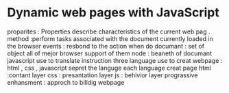 # Dynamic web pages with JavaScript
proparites : Properties describe characteristics of the current
web pag .
 method :perform tasks associated with the
document currently loaded in the browser
events : resbond to the action when do 
documant : set of object all of mejor browser support of them
node : beaneth of documant
javascript use to translate instruction
three language use to creat webpage : html , css , javascript
sepret the languge each language creat page 
html :contant layer
css : presantation layer 
js : behivior layer 
prograssive enhansment : approch to billdig webpage 
<script>: tell browser incoming press
Java script run where show the html
Statement is individual instruction (green color)
Code blpck : pink 
Purple :which code should be run 
Comment : display what code should be do syntax : /*    */
Variable : place to store different data type
# growth mindset :
######success is not final , feild is not flat , should keep development your skill on your work and communications skills to be better than you now this is my identity about growth mindset : keep try after your field or dawon to be what you want in the future .

#features of markdown : 
1. drag and drop file
1. monitor 
1. description 
1. command
1. pull request 



topic | content
------------ | -------------
growthesmindes  | [click](read.md)
markdown | example syntax

exampel of markdawn yoe can learned from this [artical](https://www.markdownguide.org/basic-syntax)

grothist [learning link](https://www.izito.ws/ws?q=growth%20mindset%20picture%20books&asid=iz_ws_ba_8_gc1_06&de=c&ac=5793&cid=316296286&aid=1357897113520777&kid=kwd-84868748137021:loc-211&locale=en_US&msclkid=ce14f1578ed41ca74cc5aeb2365a4926)

lacation : amman 
email : mariam.mohammed942@hotmail.com
